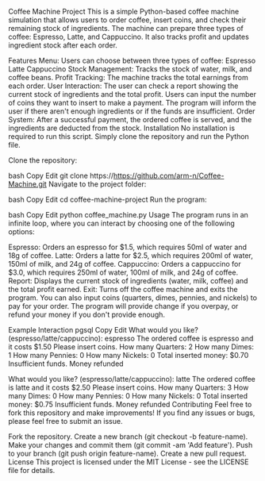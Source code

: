 Coffee Machine Project
This is a simple Python-based coffee machine simulation that allows users to order coffee, insert coins, and check their remaining stock of ingredients. The machine can prepare three types of coffee: Espresso, Latte, and Cappuccino. It also tracks profit and updates ingredient stock after each order.

Features
Menu: Users can choose between three types of coffee:
Espresso
Latte
Cappuccino
Stock Management: Tracks the stock of water, milk, and coffee beans.
Profit Tracking: The machine tracks the total earnings from each order.
User Interaction:
The user can check a report showing the current stock of ingredients and the total profit.
Users can input the number of coins they want to insert to make a payment.
The program will inform the user if there aren't enough ingredients or if the funds are insufficient.
Order System: After a successful payment, the ordered coffee is served, and the ingredients are deducted from the stock.
Installation
No installation is required to run this script. Simply clone the repository and run the Python file.

Clone the repository:

bash
Copy
Edit
git clone https://https://github.com/arm-n/Coffee-Machine.git
Navigate to the project folder:

bash
Copy
Edit
cd coffee-machine-project
Run the program:

bash
Copy
Edit
python coffee_machine.py
Usage
The program runs in an infinite loop, where you can interact by choosing one of the following options:

Espresso: Orders an espresso for $1.5, which requires 50ml of water and 18g of coffee.
Latte: Orders a latte for $2.5, which requires 200ml of water, 150ml of milk, and 24g of coffee.
Cappuccino: Orders a cappuccino for $3.0, which requires 250ml of water, 100ml of milk, and 24g of coffee.
Report: Displays the current stock of ingredients (water, milk, coffee) and the total profit earned.
Exit: Turns off the coffee machine and exits the program.
You can also input coins (quarters, dimes, pennies, and nickels) to pay for your order. The program will provide change if you overpay, or refund your money if you don't provide enough.

Example Interaction
pgsql
Copy
Edit
What would you like? (espresso/latte/cappuccino): espresso
The ordered coffee is espresso and it costs $1.50
Please insert coins.
How many Quarters: 2
How many Dimes: 1
How many Pennies: 0
How many Nickels: 0
Total inserted money: $0.70
Insufficient funds. Money refunded

What would you like? (espresso/latte/cappuccino): latte
The ordered coffee is latte and it costs $2.50
Please insert coins.
How many Quarters: 3
How many Dimes: 0
How many Pennies: 0
How many Nickels: 0
Total inserted money: $0.75
Insufficient funds. Money refunded
Contributing
Feel free to fork this repository and make improvements! If you find any issues or bugs, please feel free to submit an issue.

Fork the repository.
Create a new branch (git checkout -b feature-name).
Make your changes and commit them (git commit -am 'Add feature').
Push to your branch (git push origin feature-name).
Create a new pull request.
License
This project is licensed under the MIT License - see the LICENSE file for details.
